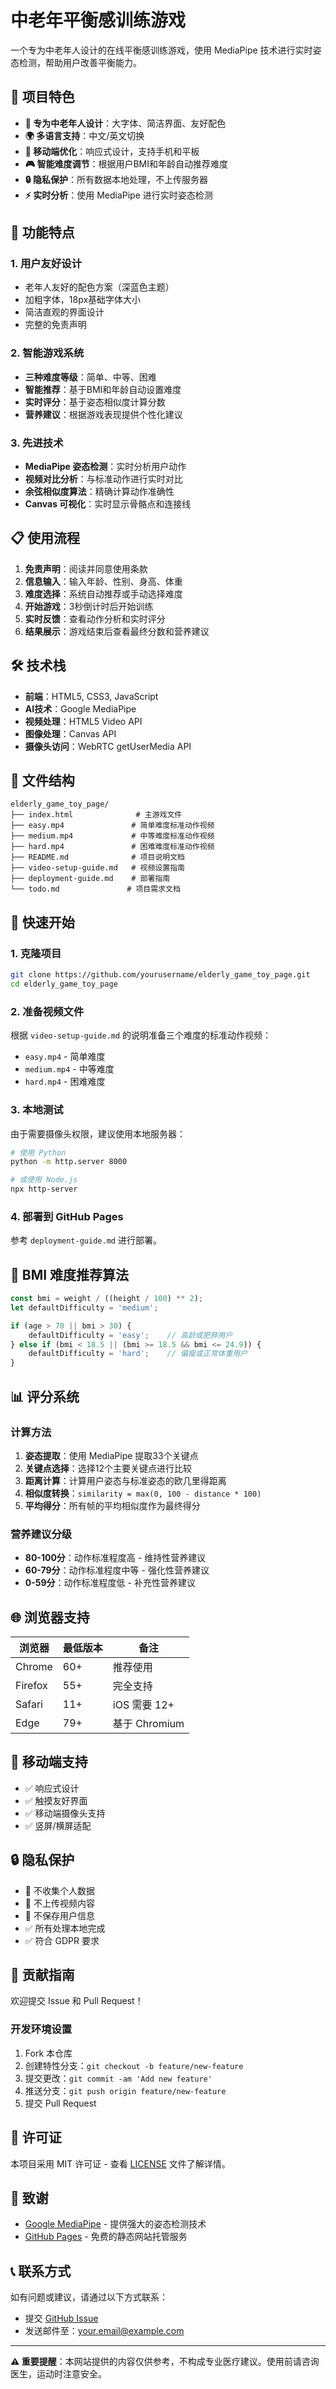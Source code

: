 # 中老年平衡感训练游戏

一个专为中老年人设计的在线平衡感训练游戏，使用 MediaPipe 技术进行实时姿态检测，帮助用户改善平衡能力。

## 🎯 项目特色

- **👥 专为中老年人设计**：大字体、简洁界面、友好配色
- **🌍 多语言支持**：中文/英文切换
- **📱 移动端优化**：响应式设计，支持手机和平板
- **🎮 智能难度调节**：根据用户BMI和年龄自动推荐难度
- **🔒 隐私保护**：所有数据本地处理，不上传服务器
- **⚡ 实时分析**：使用 MediaPipe 进行实时姿态检测

## 🚀 功能特点

### 1. 用户友好设计
- 老年人友好的配色方案（深蓝色主题）
- 加粗字体，18px基础字体大小
- 简洁直观的界面设计
- 完整的免责声明

### 2. 智能游戏系统
- **三种难度等级**：简单、中等、困难
- **智能推荐**：基于BMI和年龄自动设置难度
- **实时评分**：基于姿态相似度计算分数
- **营养建议**：根据游戏表现提供个性化建议

### 3. 先进技术
- **MediaPipe 姿态检测**：实时分析用户动作
- **视频对比分析**：与标准动作进行实时对比
- **余弦相似度算法**：精确计算动作准确性
- **Canvas 可视化**：实时显示骨骼点和连接线

## 📋 使用流程

1. **免责声明**：阅读并同意使用条款
2. **信息输入**：输入年龄、性别、身高、体重
3. **难度选择**：系统自动推荐或手动选择难度
4. **开始游戏**：3秒倒计时后开始训练
5. **实时反馈**：查看动作分析和实时评分
6. **结果展示**：游戏结束后查看最终分数和营养建议

## 🛠 技术栈

- **前端**：HTML5, CSS3, JavaScript
- **AI技术**：Google MediaPipe
- **视频处理**：HTML5 Video API
- **图像处理**：Canvas API
- **摄像头访问**：WebRTC getUserMedia API

## 📁 文件结构

```
elderly_game_toy_page/
├── index.html              # 主游戏文件
├── easy.mp4               # 简单难度标准动作视频
├── medium.mp4             # 中等难度标准动作视频
├── hard.mp4               # 困难难度标准动作视频
├── README.md              # 项目说明文档
├── video-setup-guide.md   # 视频设置指南
├── deployment-guide.md    # 部署指南
└── todo.md               # 项目需求文档
```

## 🚀 快速开始

### 1. 克隆项目
```bash
git clone https://github.com/yourusername/elderly_game_toy_page.git
cd elderly_game_toy_page
```

### 2. 准备视频文件
根据 `video-setup-guide.md` 的说明准备三个难度的标准动作视频：
- `easy.mp4` - 简单难度
- `medium.mp4` - 中等难度  
- `hard.mp4` - 困难难度

### 3. 本地测试
由于需要摄像头权限，建议使用本地服务器：
```bash
# 使用 Python
python -m http.server 8000

# 或使用 Node.js
npx http-server
```

### 4. 部署到 GitHub Pages
参考 `deployment-guide.md` 进行部署。

## 🎯 BMI 难度推荐算法

```javascript
const bmi = weight / ((height / 100) ** 2);
let defaultDifficulty = 'medium';

if (age > 70 || bmi > 30) {
    defaultDifficulty = 'easy';    // 高龄或肥胖用户
} else if (bmi < 18.5 || (bmi >= 18.5 && bmi <= 24.9)) {
    defaultDifficulty = 'hard';    // 偏瘦或正常体重用户
}
```

## 📊 评分系统

### 计算方法
1. **姿态提取**：使用 MediaPipe 提取33个关键点
2. **关键点选择**：选择12个主要关键点进行比较
3. **距离计算**：计算用户姿态与标准姿态的欧几里得距离
4. **相似度转换**：`similarity = max(0, 100 - distance * 100)`
5. **平均得分**：所有帧的平均相似度作为最终得分

### 营养建议分级
- **80-100分**：动作标准程度高 - 维持性营养建议
- **60-79分**：动作标准程度中等 - 强化性营养建议  
- **0-59分**：动作标准程度低 - 补充性营养建议

## 🌐 浏览器支持

| 浏览器 | 最低版本 | 备注 |
|--------|----------|------|
| Chrome | 60+ | 推荐使用 |
| Firefox | 55+ | 完全支持 |
| Safari | 11+ | iOS 需要 12+ |
| Edge | 79+ | 基于 Chromium |

## 📱 移动端支持

- ✅ 响应式设计
- ✅ 触摸友好界面
- ✅ 移动端摄像头支持
- ✅ 竖屏/横屏适配

## 🔒 隐私保护

- 🚫 不收集个人数据
- 🚫 不上传视频内容
- 🚫 不保存用户信息
- ✅ 所有处理本地完成
- ✅ 符合 GDPR 要求

## 🤝 贡献指南

欢迎提交 Issue 和 Pull Request！

### 开发环境设置
1. Fork 本仓库
2. 创建特性分支：`git checkout -b feature/new-feature`
3. 提交更改：`git commit -am 'Add new feature'`
4. 推送分支：`git push origin feature/new-feature`
5. 提交 Pull Request

## 📄 许可证

本项目采用 MIT 许可证 - 查看 [LICENSE](LICENSE) 文件了解详情。

## 🙏 致谢

- [Google MediaPipe](https://mediapipe.dev/) - 提供强大的姿态检测技术
- [GitHub Pages](https://pages.github.com/) - 免费的静态网站托管服务

## 📞 联系方式

如有问题或建议，请通过以下方式联系：
- 提交 [GitHub Issue](https://github.com/yourusername/elderly_game_toy_page/issues)
- 发送邮件至：your.email@example.com

---

**⚠️ 重要提醒**：本网站提供的内容仅供参考，不构成专业医疗建议。使用前请咨询医生，运动时注意安全。
